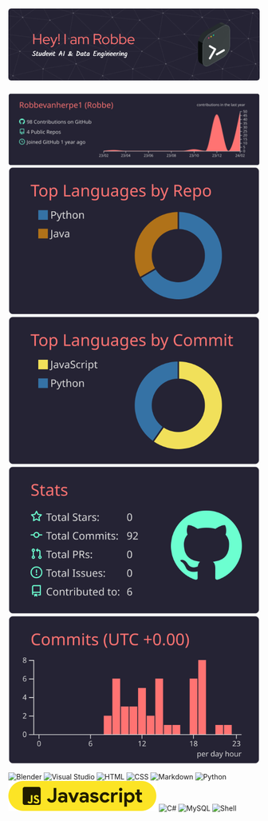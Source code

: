 # ![Header](./github-header-image_2.png)

[![Main](https://raw.githubusercontent.com/Robbevanherpe1/Robbevanherpe1/master/profile-summary-card-output/aura_dark/0-profile-details.svg)](https://github.com/vn7n24fzkq/github-profile-summary-cards)
[![2](https://raw.githubusercontent.com/Robbevanherpe1/Robbevanherpe1/master/profile-summary-card-output/aura_dark/1-repos-per-language.svg)](https://github.com/vn7n24fzkq/github-profile-summary-cards) [![3](https://raw.githubusercontent.com/Robbevanherpe1/Robbevanherpe1/master/profile-summary-card-output/aura_dark/2-most-commit-language.svg)](https://github.com/vn7n24fzkq/github-profile-summary-cards)
[![4](https://raw.githubusercontent.com/Robbevanherpe1/Robbevanherpe1/master/profile-summary-card-output/aura_dark/3-stats.svg)](https://github.com/vn7n24fzkq/github-profile-summary-cards) [![5](https://raw.githubusercontent.com/Robbevanherpe1/Robbevanherpe1/master/profile-summary-card-output/aura_dark/4-productive-time.svg)](https://github.com/vn7n24fzkq/github-profile-summary-cards)

![Blender](https://ziadoua.github.io/m3-Markdown-Badges/badges/Blender/blender1.svg)
![Visual Studio](https://ziadoua.github.io/m3-Markdown-Badges/badges/VisualStudio/visualstudio2.svg)
![HTML](https://ziadoua.github.io/m3-Markdown-Badges/badges/HTML/html2.svg)
![CSS](https://ziadoua.github.io/m3-Markdown-Badges/badges/CSS/css2.svg)
![Markdown](https://ziadoua.github.io/m3-Markdown-Badges/badges/Markdown/markdown2.svg)
![Python](https://ziadoua.github.io/m3-Markdown-Badges/badges/Python/python2.svg)
![JavaScript](./javascript.svg)
![C#](https://ziadoua.github.io/m3-Markdown-Badges/badges/C#/c#1.svg)
![MySQL](https://ziadoua.github.io/m3-Markdown-Badges/badges/MySQL/mysql2.svg)
![Shell](https://ziadoua.github.io/m3-Markdown-Badges/badges/Shell/shell2.svg)
